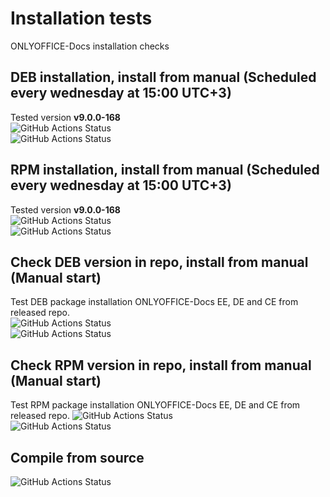 # Installation tests
ONLYOFFICE-Docs installation checks
## DEB installation, install from manual (Scheduled every wednesday at 15:00 UTC+3)
Tested version **<!-- onlyoffice-version-start -->v9.0.0-168<!-- onlyoffice-version-end -->** \
![GitHub Actions Status](https://github.com/igwyd/Instalation-tests/actions/workflows/DEB-install-update-check.yml/badge.svg?branch=main)  
![GitHub Actions Status](https://github.com/igwyd/Instalation-tests/actions/workflows/DEB-install-update-check-arm.yml/badge.svg?branch=main)  
## RPM installation, install from manual (Scheduled every wednesday at 15:00 UTC+3)
Tested version **<!-- onlyoffice-version-start -->v9.0.0-168<!-- onlyoffice-version-end -->** \
![GitHub Actions Status](https://github.com/igwyd/Instalation-tests/actions/workflows/RPM-install-update-check.yml/badge.svg?branch=main)  
![GitHub Actions Status](https://github.com/igwyd/Instalation-tests/actions/workflows/RPM-install-update-check-arm.yml/badge.svg?branch=main)  
## Check DEB version in repo, install from manual (Manual start)
Test DEB package installation ONLYOFFICE-Docs EE, DE and CE from released repo. \
![GitHub Actions Status](https://github.com/igwyd/Instalation-tests/actions/workflows/check-DEB-in-repo.yml/badge.svg?branch=main)  
![GitHub Actions Status](https://github.com/igwyd/Instalation-tests/actions/workflows/check-DEB-in-repo-arm.yml/badge.svg?branch=main)
## Check RPM version in repo, install from manual (Manual start)
Test RPM package installation ONLYOFFICE-Docs EE, DE and CE from released repo.
![GitHub Actions Status](https://github.com/igwyd/Instalation-tests/actions/workflows/check-RPM-in-repo.yml/badge.svg?branch=main)  
![GitHub Actions Status](https://github.com/igwyd/Instalation-tests/actions/workflows/check-RPM-in-repo-arm.yml/badge.svg?branch=main)  
## Compile from source
![GitHub Actions Status](https://github.com/igwyd/Instalation-tests/actions/workflows/Compile.yml/badge.svg?branch=main)  